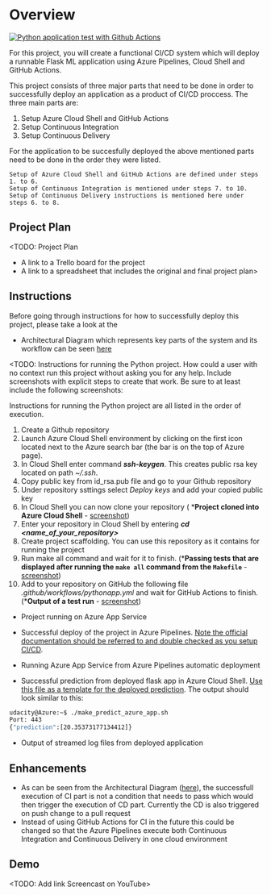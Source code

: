 # Overview
[![Python application test with Github Actions](https://github.com/Marko-Buda/Course2-AgileDevelopmentwithAzure/actions/workflows/pythonapp.yml/badge.svg?branch=main)](https://github.com/Marko-Buda/Course2-AgileDevelopmentwithAzure/actions/workflows/pythonapp.yml)

For this project, you will create a functional CI/CD system which will deploy a runnable Flask ML application using Azure Pipelines, Cloud Shell and GitHub Actions.

This project consists of three major parts that need to be done in order to successfully deploy an application as a product of CI/CD proccess. 
The three main parts are:   
 1. Setup Azure Cloud Shell and GitHub Actions
 2. Setup Continuous Integration
 3. Setup Continuous Delivery

For the application to be succesfully deployed the above mentioned parts need to be done in the order they were listed.

    Setup of Azure Cloud Shell and GitHub Actions are defined under steps 1. to 6.
    Setup of Continuous Integration is mentioned under steps 7. to 10.
    Setup of Continuous Delivery instructions is mentioned here under steps 6. to 8. 

## Project Plan
<TODO: Project Plan

* A link to a Trello board for the project
* A link to a spreadsheet that includes the original and final project plan>

## Instructions

Before going through instructions for how to successfully deploy this project, please take a look at the 
* Architectural Diagram which represents key parts of the system and its workflow can be seen [here]()

<TODO:  Instructions for running the Python project.  How could a user with no context run this project without asking you for any help.  Include screenshots with explicit steps to create that work. Be sure to at least include the following screenshots:

Instructions for running the Python project are all listed in the order of execution.

1. Create a Github repository
2. Launch Azure Cloud Shell environment by clicking on the first icon located next to the Azure search bar (the bar is on the top of Azure page). 
3. In Cloud Shell enter command **_ssh-keygen_**. This creates public rsa key located on path _~/.ssh_.
4. Copy public key from id_rsa.pub file and go to your Github repository
5. Under repository ssttings select _Deploy keys_ and add your copied public key
6. In Cloud Shell you can now clone your repository ( ***Project cloned into Azure Cloud Shell** - [screenshot](https://github.com/Marko-Buda/Course2-AgileDevelopmentwithAzure/blob/main/screenshots/Cloned_github_repository.png))
7. Enter your repository in Cloud Shell by entering **_cd <name_of_your_repository>_** 
8. Create project scaffolding. You can use this repository as it contains for running the project
9. Run make all command and wait for it to finish. (***Passing tests that are displayed after running the `make all` command from the `Makefile`** - [screenshot](https://github.com/Marko-Buda/Course2-AgileDevelopmentwithAzure/blob/main/screenshots/make_all_passed_test.png))
10. Add to your repository on GitHub the following file _.github/workflows/pythonapp.yml_ and wait for GitHub Actions to finish. (***Output of a test run** - [screenshot](https://github.com/Marko-Buda/Course2-AgileDevelopmentwithAzure/blob/main/screenshots/verify_remote_tests.png))



* Project running on Azure App Service

* Successful deploy of the project in Azure Pipelines.  [Note the official documentation should be referred to and double checked as you setup CI/CD](https://docs.microsoft.com/en-us/azure/devops/pipelines/ecosystems/python-webapp?view=azure-devops).

* Running Azure App Service from Azure Pipelines automatic deployment

* Successful prediction from deployed flask app in Azure Cloud Shell.  [Use this file as a template for the deployed prediction](https://github.com/udacity/nd082-Azure-Cloud-DevOps-Starter-Code/blob/master/C2-AgileDevelopmentwithAzure/project/starter_files/flask-sklearn/make_predict_azure_app.sh).
The output should look similar to this:

```bash
udacity@Azure:~$ ./make_predict_azure_app.sh
Port: 443
{"prediction":[20.35373177134412]}
```

* Output of streamed log files from deployed application

> 

## Enhancements

* As can be seen from the Architectural Diagram ([here]()), the successfull execution of CI part is not a condition that needs to pass which would then trigger the execution of CD part. Currently the CD is also triggered on push change to a pull request
* Instead of using GitHub Actions for CI in the future this could be changed so that the Azure Pipelines execute both Continuous Integration and Continuous Delivery
in one cloud environment


## Demo 

<TODO: Add link Screencast on YouTube>


